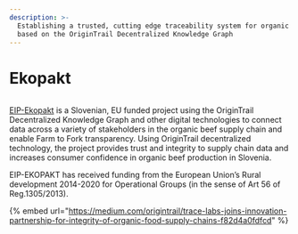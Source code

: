 ```yaml
---
description: >-
  Establishing a trusted, cutting edge traceability system for organic beef
  based on the OriginTrail Decentralized Knowledge Graph
---
```


# Ekopakt

<figure><img src="https://miro.medium.com/max/720/0*cLOI4y-b138jB-oe" alt=""><figcaption></figcaption></figure>

[EIP-Ekopakt](https://ekopakt.eu/) is a Slovenian, EU funded project using the OriginTrail Decentralized Knowledge Graph and other digital technologies to connect data across a variety of stakeholders in the organic beef supply chain and enable Farm to Fork transparency. Using OriginTrail decentralized technology, the project provides trust and integrity to supply chain data and increases consumer confidence in organic beef production in Slovenia.

&#x20;EIP-EKOPAKT has received funding from the European Union’s Rural development 2014-2020 for Operational Groups (in the sense of Art 56 of Reg.1305/2013).

{% embed url="https://medium.com/origintrail/trace-labs-joins-innovation-partnership-for-integrity-of-organic-food-supply-chains-f82d4a0fdfcd" %}
